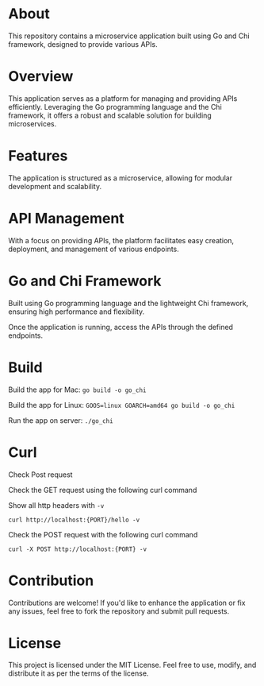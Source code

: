 # About

This repository contains a microservice application built using Go and Chi framework, designed to provide various APIs.

# Overview

This application serves as a platform for managing and providing APIs efficiently. Leveraging the Go programming language and the Chi framework, it offers a robust and scalable solution for building microservices.

# Features

The application is structured as a microservice, allowing for modular development and scalability.

# API Management

With a focus on providing APIs, the platform facilitates easy creation, deployment, and management of various endpoints.

# Go and Chi Framework

Built using Go programming language and the lightweight Chi framework, ensuring high performance and flexibility.

Once the application is running, access the APIs through the defined endpoints.

# Build

Build the app for Mac:
`go build -o go_chi`

Build the app for Linux:
`GOOS=linux GOARCH=amd64 go build -o go_chi`

Run the app on server:
`./go_chi`

# Curl

Check Post request

Check the GET request using the following curl command

Show all http headers with `-v`

`curl http://localhost:{PORT}/hello -v`

Check the POST request with the following curl command

`curl -X POST http://localhost:{PORT} -v`

# Contribution

Contributions are welcome! If you'd like to enhance the application or fix any issues, feel free to fork the repository and submit pull requests.

# License

This project is licensed under the MIT License. Feel free to use, modify, and distribute it as per the terms of the license.
